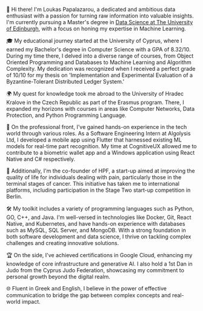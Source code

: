 👋 Hi there! I'm Loukas Papalazarou, a dedicated and ambitious data enthusiast with a passion for turning raw information into valuable insights. I'm currently pursuing a Master's degree in [Data Science at The University of Edinburgh](https://www.ed.ac.uk/studying/postgraduate/degrees/index.php?r=site/view&edition=2023&id=902), with a focus on honing my expertise in Machine Learning.

🎓 My educational journey started at the University of Cyprus, where I earned my Bachelor's degree in Computer Science with a GPA of 8.32/10. During my time there, I delved into a diverse range of courses, from Object Oriented Programming and Databases to Machine Learning and Algorithm Complexity. My dedication was recognized when I received a perfect grade of 10/10 for my thesis on 'Implementation and Experimental Evaluation of a Byzantine-Tolerant Distributed Ledger System.'

🌍 My quest for knowledge took me abroad to the University of Hradec Kralove in the Czech Republic as part of the Erasmus program. There, I expanded my horizons with courses in areas like Computer Networks, Data Protection, and Python Programming Language.

💼 On the professional front, I've gained hands-on experience in the tech world through various roles. As a Software Engineering Intern at Algolysis Ltd, I developed a mobile app using Flutter that harnessed existing ML models for real-time part recognition. My time at CognitiveUX allowed me to contribute to a biometric wallet app and a Windows application using React Native and C# respectively.

🚀 Additionally, I'm the co-founder of HPF, a start-up aimed at improving the quality of life for individuals dealing with pain, particularly those in the terminal stages of cancer. This initiative has taken me to international platforms, including participation in the Stage Two start-up competition in Berlin.

🛠️ My toolkit includes a variety of programming languages such as Python, GO, C++, and Java. I'm well-versed in technologies like Docker, Git, React Native, and Kubernetes, and have hands-on experience with databases such as MySQL, SQL Server, and MongoDB. With a strong foundation in both software development and data science, I thrive on tackling complex challenges and creating innovative solutions.

🏆 On the side, I've achieved certifications in Google Cloud, enhancing my knowledge of core infrastructure and generative AI. I also hold a 1st Dan in Judo from the Cyprus Judo Federation, showcasing my commitment to personal growth beyond the digital realm.

🌐 Fluent in Greek and English, I believe in the power of effective communication to bridge the gap between complex concepts and real-world impact.
<!--
**loukaspapalazarou/loukaspapalazarou** is a ✨ _special_ ✨ repository because its `README.md` (this file) appears on your GitHub profile.

Here are some ideas to get you started:

- 🔭 I’m currently working on ...
- 🌱 I’m currently learning ...
- 👯 I’m looking to collaborate on ...
- 🤔 I’m looking for help with ...
- 💬 Ask me about ...
- 📫 How to reach me: ...
- 😄 Pronouns: ...
- ⚡ Fun fact: ...
-->
